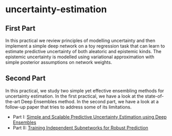 # uncertainty-estimation

## First Part

In this practical we review principles of modelling uncertainty and then implement a simple deep network on a toy regression task that can learn to estimate predictive uncertainty of both aleatoric and epistemic kinds. The epistemic uncertainty is modelled using variational approximation with simple posterior assumptions on network weights.  

## Second Part

In this practical, we study two simple yet effective ensembling methods for uncertainty estimation. In the first practical, we have a look at the state-of-the-art Deep Ensembles method. In the second part, we have a look at a follow-up paper that tries to address some of its limitations. 
* Part I: [Simple and Scalable Predictive Uncertainty Estimation using Deep Ensembles](https://arxiv.org/abs/1612.01474v3)
* Part II: [Training Independent Subnetworks for Robust Prediction](https://arxiv.org/abs/2010.06610)
